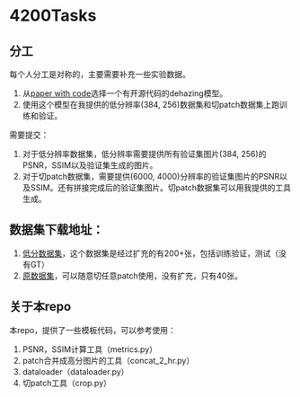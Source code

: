 # 4200Tasks

## 分工
每个人分工是对称的，主要需要补充一些实验数据。
1. 从[paper with code](https://paperswithcode.com/task/image-dehazing)选择一个有开源代码的dehazing模型。
2. 使用这个模型在我提供的低分辨率(384, 256)数据集和切patch数据集上跑训练和验证。

需要提交：
1. 对于低分辨率数据集，低分辨率需要提供所有验证集图片(384, 256)的PSNR，SSIM以及验证集生成的图片。
2. 对于切patch数据集，需要提供(6000, 4000)分辨率的验证集图片的PSNR以及SSIM。还有拼接完成后的验证集图片。切patch数据集可以用我提供的工具生成。

## 数据集下载地址：
1. [低分数据集](https://drive.google.com/file/d/1VWjuRNwIFBhR-3NmFHlMcEZx1edKjEJB/view?usp=sharing)，这个数据集是经过扩充的有200+张，包括训练验证，测试（没有GT）
2. [原数据集](https://drive.google.com/file/d/1e8mvPlNMm2A1rpqzNvNPuswVMFPCU7gK/view?usp=share_link)，可以随意切任意patch使用，没有扩充，只有40张。

## 关于本repo
本repo，提供了一些模板代码，可以参考使用：
1. PSNR，SSIM计算工具（metrics.py）
2. patch合并成高分图片的工具（concat_2_hr.py）
3. dataloader（dataloader.py）
4. 切patch工具（crop.py）
